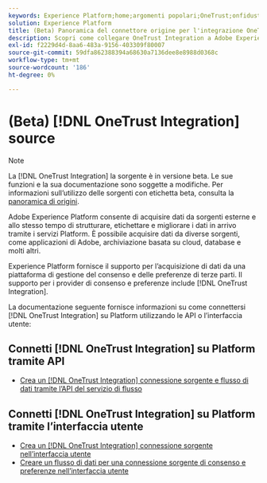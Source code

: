 ```yaml
---
keywords: Experience Platform;home;argomenti popolari;OneTrust;onfidust;consenso;consenso e preferenze;conformità
solution: Experience Platform
title: (Beta) Panoramica del connettore origine per l'integrazione OneTrust
description: Scopri come collegare OneTrust Integration a Adobe Experience Platform utilizzando le API o l’interfaccia utente.
exl-id: f2229d4d-8aa6-483a-9156-403309f80007
source-git-commit: 59dfa862388394a68630a7136dee8e8988d0368c
workflow-type: tm+mt
source-wordcount: '186'
ht-degree: 0%

---
```


# (Beta) [!DNL OneTrust Integration] source

>[!NOTE]
>
>La [!DNL OneTrust Integration] la sorgente è in versione beta. Le sue funzioni e la sua documentazione sono soggette a modifiche. Per informazioni sull’utilizzo delle sorgenti con etichetta beta, consulta la [panoramica di origini](../../home.md#terms-and-conditions).

Adobe Experience Platform consente di acquisire dati da sorgenti esterne e allo stesso tempo di strutturare, etichettare e migliorare i dati in arrivo tramite i servizi Platform. È possibile acquisire dati da diverse sorgenti, come applicazioni di Adobe, archiviazione basata su cloud, database e molti altri.

Experience Platform fornisce il supporto per l’acquisizione di dati da una piattaforma di gestione del consenso e delle preferenze di terze parti. Il supporto per i provider di consenso e preferenze include [!DNL OneTrust Integration].

La documentazione seguente fornisce informazioni su come connettersi [!DNL OneTrust Integration] su Platform utilizzando le API o l’interfaccia utente:

## Connetti [!DNL OneTrust Integration] su Platform tramite API

- [Crea un [!DNL OneTrust Integration] connessione sorgente e flusso di dati tramite l’API del servizio di flusso](../../tutorials/api/create/consent-and-preferences/onetrust.md)

## Connetti [!DNL OneTrust Integration] su Platform tramite l’interfaccia utente

- [Crea un [!DNL OneTrust Integration] connessione sorgente nell’interfaccia utente](../../tutorials/ui/create/consent-and-preferences/onetrust.md)
- [Creare un flusso di dati per una connessione sorgente di consenso e preferenze nell’interfaccia utente](../../tutorials/ui/dataflow/consent-and-preferences.md)
